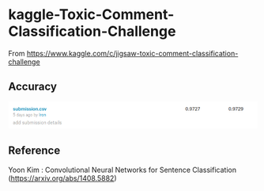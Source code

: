 # kaggle-Toxic-Comment-Classification-Challenge

From https://www.kaggle.com/c/jigsaw-toxic-comment-classification-challenge

 
## Accuracy
![accuracy.png](./image/accuracy.png)

## Reference
Yoon Kim : 
Convolutional Neural Networks for Sentence Classification (https://arxiv.org/abs/1408.5882)
